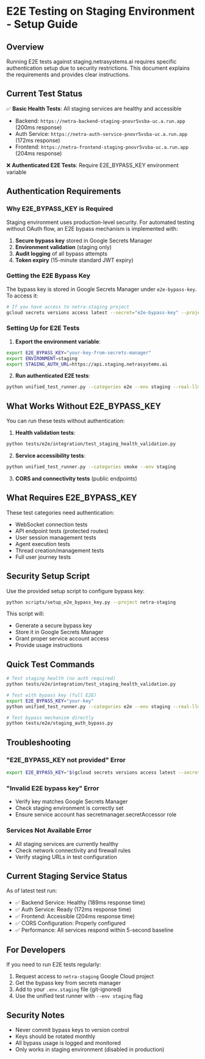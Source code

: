 # E2E Testing on Staging Environment - Setup Guide

## Overview

Running E2E tests against staging.netrasystems.ai requires specific authentication setup due to security restrictions. This document explains the requirements and provides clear instructions.

## Current Test Status

✅ **Basic Health Tests**: All staging services are healthy and accessible
- Backend: `https://netra-backend-staging-pnovr5vsba-uc.a.run.app` (200ms response)
- Auth Service: `https://netra-auth-service-pnovr5vsba-uc.a.run.app` (172ms response) 
- Frontend: `https://netra-frontend-staging-pnovr5vsba-uc.a.run.app` (204ms response)

❌ **Authenticated E2E Tests**: Require E2E_BYPASS_KEY environment variable

## Authentication Requirements

### Why E2E_BYPASS_KEY is Required

Staging environment uses production-level security. For automated testing without OAuth flow, an E2E bypass mechanism is implemented with:

1. **Secure bypass key** stored in Google Secrets Manager
2. **Environment validation** (staging only)  
3. **Audit logging** of all bypass attempts
4. **Token expiry** (15-minute standard JWT expiry)

### Getting the E2E Bypass Key

The bypass key is stored in Google Secrets Manager under `e2e-bypass-key`. To access it:

```bash
# If you have access to netra-staging project
gcloud secrets versions access latest --secret="e2e-bypass-key" --project="netra-staging"
```

### Setting Up for E2E Tests

1. **Export the environment variable**:
```bash
export E2E_BYPASS_KEY="your-key-from-secrets-manager"
export ENVIRONMENT=staging
export STAGING_AUTH_URL=https://api.staging.netrasystems.ai
```

2. **Run authenticated E2E tests**:
```bash
python unified_test_runner.py --categories e2e --env staging --real-llm
```

## What Works Without E2E_BYPASS_KEY

You can run these tests without authentication:

1. **Health validation tests**:
```bash
python tests/e2e/integration/test_staging_health_validation.py
```

2. **Service accessibility tests**:
```bash
python unified_test_runner.py --categories smoke --env staging
```

3. **CORS and connectivity tests** (public endpoints)

## What Requires E2E_BYPASS_KEY

These test categories need authentication:

- WebSocket connection tests
- API endpoint tests (protected routes)
- User session management tests  
- Agent execution tests
- Thread creation/management tests
- Full user journey tests

## Security Setup Script

Use the provided setup script to configure bypass key:

```bash
python scripts/setup_e2e_bypass_key.py --project netra-staging
```

This script will:
- Generate a secure bypass key
- Store it in Google Secrets Manager
- Grant proper service account access
- Provide usage instructions

## Quick Test Commands

```bash
# Test staging health (no auth required)
python tests/e2e/integration/test_staging_health_validation.py

# Test with bypass key (full E2E)
export E2E_BYPASS_KEY="your-key"
python unified_test_runner.py --categories e2e --env staging --real-llm

# Test bypass mechanism directly
python tests/e2e/staging_auth_bypass.py
```

## Troubleshooting

### "E2E_BYPASS_KEY not provided" Error
```bash
export E2E_BYPASS_KEY="$(gcloud secrets versions access latest --secret=e2e-bypass-key --project=netra-staging)"
```

### "Invalid E2E bypass key" Error
- Verify key matches Google Secrets Manager
- Check staging environment is correctly set
- Ensure service account has secretmanager.secretAccessor role

### Services Not Available Error
- All staging services are currently healthy
- Check network connectivity and firewall rules
- Verify staging URLs in test configuration

## Current Staging Service Status

As of latest test run:
- ✅ Backend Service: Healthy (189ms response time)
- ✅ Auth Service: Ready (172ms response time)  
- ✅ Frontend: Accessible (204ms response time)
- ✅ CORS Configuration: Properly configured
- ✅ Performance: All services respond within 5-second baseline

## For Developers

If you need to run E2E tests regularly:

1. Request access to `netra-staging` Google Cloud project
2. Get the bypass key from secrets manager
3. Add to your `.env.staging` file (git-ignored)
4. Use the unified test runner with `--env staging` flag

## Security Notes

- Never commit bypass keys to version control
- Keys should be rotated monthly  
- All bypass usage is logged and monitored
- Only works in staging environment (disabled in production)